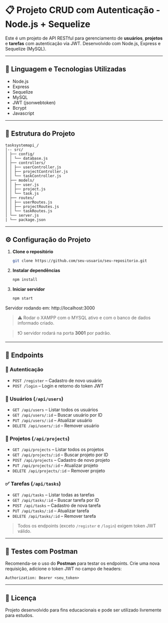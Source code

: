 # 📋 Projeto CRUD com Autenticação - Node.js + Sequelize

Este é um projeto de API RESTful para gerenciamento de **usuários**, **projetos** e **tarefas** com autenticação via JWT. Desenvolvido com Node.js, Express e Sequelize (MySQL).

---

## 🔧 Linguagem e Tecnologias Utilizadas

- Node.js
- Express
- Sequelize
- MySQL
- JWT (jsonwebtoken)
- Bcrypt
- Javascript

---

## 📁 Estrutura do Projeto

```
tasksystemapi_/ 
│-- src/ 
│ ├── config/ 
│ │ └── database.js 
│ ├── controllers/ 
│ │ ├── userController.js 
│ │ ├── projectController.js 
│ │ └── taskController.js 
│ ├── models/ 
│ │ ├── user.js 
│ │ ├── project.js 
│ │ └── task.js 
│ ├── routes/ 
│ │ ├── userRoutes.js 
│ │ ├── projectRoutes.js 
│ │ └── taskRoutes.js 
│ └── server.js
| └── package.json
```
---

## ⚙️ Configuração do Projeto

1. **Clone o repositório**  
   ```bash
   git clone https://github.com/seu-usuario/seu-repositorio.git
   ```

2. **Instalar dependências**  
   ```bash
   npm install
   ```

3. **Iniciar servidor**  
   ```bash
   npm start
   ```
Servidor rodando em: http://localhost:3000

> ⚠️ Rodar o XAMPP com o MYSQL ativo e com o banco de dados informado criado. 

> ❗O servidor rodará na porta **3001** por padrão.

---

## 📌 Endpoints

### 🔑 Autenticação
- `POST /register` – Cadastro de novo usuário
- `POST /login` – Login e retorno do token JWT

### 👤 Usuários (`/api/users`)
- `GET /api/users` – Listar todos os usuários
- `GET /api/users/:id` – Buscar usuário por ID
- `PUT /api/users/:id` – Atualizar usuário
- `DELETE /api/users/:id` – Remover usuário

### 📁 Projetos (`/api/projects`)
- `GET /api/projects` – Listar todos os projetos
- `GET /api/projects/:id` – Buscar projeto por ID
- `POST /api/projects` – Cadastro de novo projeto
- `PUT /api/projects/:id` – Atualizar projeto
- `DELETE /api/projects/:id` – Remover projeto

### ✅ Tarefas (`/api/tasks`)
- `GET /api/tasks` – Listar todas as tarefas
- `GET /api/tasks/:id` – Buscar tarefa por ID
- `POST /api/tasks` – Cadastro de nova tarefa
- `PUT /api/tasks/:id` – Atualizar tarefa
- `DELETE /api/tasks/:id` – Remover tarefa

> Todos os endpoints (exceto `/register` e `/login`) exigem token JWT válido.

---

## 🧪 Testes com Postman

Recomenda-se o uso do **Postman** para testar os endpoints. Crie uma nova requisição, adicione o token JWT no campo de headers:

```
Authorization: Bearer <seu_token>
```

---

## 📝 Licença

Projeto desenvolvido para fins educacionais e pode ser utilizado livremente para estudos.

